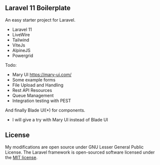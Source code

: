 ##  Laravel 11 Boilerplate

An easy starter project for Laravel.

- Laravel 11
- LiveWire
- Tailwind
- ViteJs
- AlpineJS
- Powergrid

Todo: 
- Mary UI https://mary-ui.com/
- Some example forms
- File Upload and Handling
- Rest API Resources
- Queue Management
- Integration testing with PEST

And finally Blade UI(*) for components. 
* I will give a try with Mary UI instead of Blade UI


## License

My modifications are open source under GNU Lesser General Public License.
The Laravel framework is open-sourced software licensed under the [MIT license](https://opensource.org/licenses/MIT).
